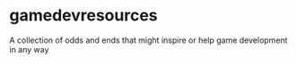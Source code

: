 # gamedevresources
A collection of odds and ends that might inspire or help game development in any way
